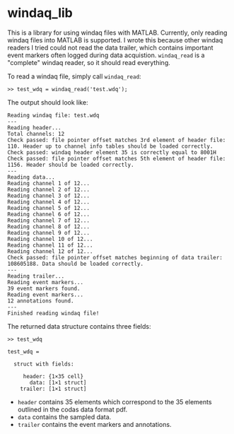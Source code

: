 # windaq_lib
This is a library for using windaq files with MATLAB. Currently, only reading windaq files into MATLAB is supported. I wrote this because other windaq readers I tried could not read the data trailer, which contains important event markers often logged during data acquistion. `windaq_read` is a "complete" windaq reader, so it should read everything.

To read a windaq file, simply call `windaq_read`:

`>> test_wdq = windaq_read('test.wdq');`

The output should look like:

```
Reading windaq file: test.wdq
---
Reading header...
Total channels: 12
Check passed: file pointer offset matches 3rd element of header file: 110. Header up to channel info tables should be loaded correctly.
Check passed: windaq header element 35 is correctly equal to 8001H
Check passed: file pointer offset matches 5th element of header file: 1156. Header should be loaded correctly.
---
Reading data...
Reading channel 1 of 12...
Reading channel 2 of 12...
Reading channel 3 of 12...
Reading channel 4 of 12...
Reading channel 5 of 12...
Reading channel 6 of 12...
Reading channel 7 of 12...
Reading channel 8 of 12...
Reading channel 9 of 12...
Reading channel 10 of 12...
Reading channel 11 of 12...
Reading channel 12 of 12...
Check passed: file pointer offset matches beginning of data trailer: 108605188. Data should be loaded correctly.
---
Reading trailer...
Reading event markers...
39 event markers found.
Reading event markers...
12 annotations found.
---
Finished reading windaq file!
```
The returned data structure contains three fields:

```
>> test_wdq

test_wdq = 

  struct with fields:

     header: {1×35 cell}
       data: [1×1 struct]
    trailer: [1×1 struct]
```

 - `header` contains 35 elements which correspond to the 35 elements outlined in the codas data format pdf. 
 - `data` contains the sampled data. 
 - `trailer` contains the event markers and annotations.
